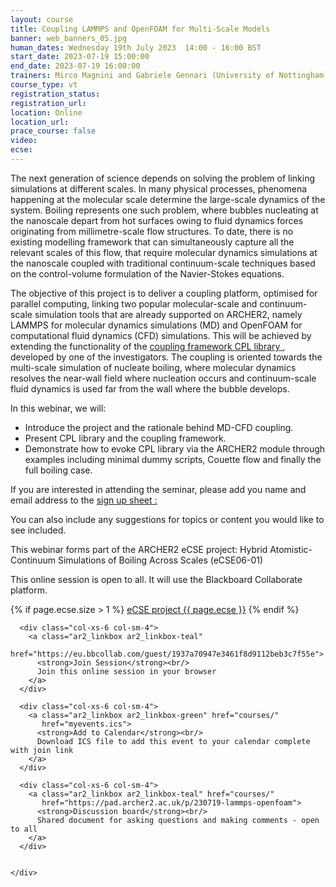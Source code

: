 ```yaml
---
layout: course
title: Coupling LAMMPS and OpenFOAM for Multi-Scale Models
banner: web_banners_05.jpg
human_dates: Wednesday 19th July 2023  14:00 - 16:00 BST
start_date: 2023-07-19 15:00:00
end_date: 2023-07-19 16:00:00
trainers: Mirco Magnini and Gabriele Gennari (University of Nottingham), Edward Smith (Brunel University London), Gavin Pringle (EPCC, University of Edinburgh)
course_type: vt
registration_status:
registration_url:
location: Online
location_url:
prace_course: false
video: 
ecse: 
---
```


The next generation of science depends on solving the problem of linking simulations at different scales. In many physical processes, phenomena happening at the molecular scale determine the large-scale dynamics of the system. Boiling represents one such problem, where bubbles nucleating at the nanoscale depart from hot surfaces owing to fluid dynamics forces originating from millimetre-scale flow structures. To date, there is no existing modelling framework that can simultaneously capture all the relevant scales of this flow, that require molecular dynamics simulations at the nanoscale coupled with traditional continuum-scale techniques based on the control-volume formulation of the Navier-Stokes equations.

The objective of this project is to deliver a coupling platform, optimised for parallel computing, linking two popular molecular-scale and continuum-scale simulation tools  that are already supported on ARCHER2, namely LAMMPS for molecular dynamics simulations (MD) and OpenFOAM for computational fluid dynamics (CFD) simulations. This will be achieved by extending the functionality of the [coupling framework CPL library ](https://www.cpl-library.org), developed by one of the investigators. 
The coupling is oriented towards the multi-scale simulation of nucleate boiling, where molecular dynamics resolves the near-wall field where nucleation occurs and continuum-scale fluid dynamics is used far from the wall where the bubble develops.

In this webinar, we will:

- Introduce the project and the rationale behind MD-CFD coupling.
- Present CPL library and the coupling framework.
- Demonstrate how to evoke CPL library via the ARCHER2 module through examples including minimal dummy scripts, Couette flow and finally the full boiling case.

If you are interested in attending the seminar, please add you name and email address to the [sign up sheet :](https://brunel.onlinesurveys.ac.uk/cpl-library-archer2-webinar)

You can also include any suggestions for topics or content you would like to see included.

This webinar forms part of the ARCHER2 eCSE project: Hybrid Atomistic-Continuum Simulations of Boiling Across Scales (eCSE06-01) 



This online session is open to all. It will use the Blackboard Collaborate platform.

{% if page.ecse.size > 1 %}
<a href="{{ site.baseurl }}/ecse/reports/{{ page.ecse }}">eCSE project {{ page.ecse }}</a>
{% endif %}

<section id="service">

  <div class="row ">	

      <div class="col-xs-6 col-sm-4">
        <a class="ar2_linkbox ar2_linkbox-teal" 
          href="https://eu.bbcollab.com/guest/1937a70947e3461f8d9112beb3c7f55e">
          <strong>Join Session</strong><br/>
          Join this online session in your browser
        </a>
      </div>

      <div class="col-xs-6 col-sm-4">
        <a class="ar2_linkbox ar2_linkbox-green" href="courses/"
           href="myevents.ics">
          <strong>Add to Calendar</strong><br/>
          Download ICS file to add this event to your calendar complete with join link
        </a>
      </div>

      <div class="col-xs-6 col-sm-4">
        <a class="ar2_linkbox ar2_linkbox-teal" href="courses/"
           href="https://pad.archer2.ac.uk/p/230719-lammps-openfoam">
          <strong>Discussion board</strong><br/>
          Shared document for asking questions and making comments - open to all
        </a>
      </div>

											
    </div>




<!--
<h2><a name="video">Video</a></h2>

<div>

<iframe title="Video"  width="560" height="315" src="https://www.youtube.com/embed/XXXXXXXXXXX" frameborder="0" allow="accelerometer; autoplay; encrypted-media; gyroscope; picture-in-picture" allowfullscreen></iframe>

</div>

-->

<!--

<section id="service">

    <div class="row ">	



      <div class="col-xs-6 col-sm-4">
        <a class="ar2_linkbox ar2_linkbox-teal" href="  ">
          <strong>Transcript</strong><br/>
          Download a transcript of the video audio
        </a>
      </div>



      <div class="col-xs-6 col-sm-4">
        <a class="ar2_linkbox ar2_linkbox-green" href="courses/"
           href="ARCHER2_Training_VT.pdf">
          <strong>Slides</strong><br/>
          Download pdf of the presentation.
        </a>
      </div>
										
    </div>

</section>
-->
